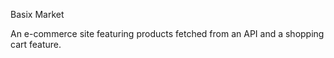 Basix Market

An e-commerce site featuring products fetched from an API and a shopping cart feature.
